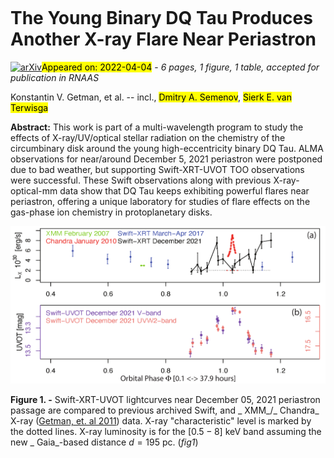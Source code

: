 <div class="macros" style="visibility:hidden;">
$\newcommand{\ensuremath}{}$
$\newcommand{\xspace}{}$
$\newcommand{\object}[1]{\texttt{#1}}$
$\newcommand{\farcs}{{.}''}$
$\newcommand{\farcm}{{.}'}$
$\newcommand{\arcsec}{''}$
$\newcommand{\arcmin}{'}$
$\newcommand{\ion}[2]{#1#2}$
$\newcommand{\textsc}[1]{\textrm{#1}}$
$\newcommand{\hl}[1]{\textrm{#1}}$
$\newcommand{\footnote}[1]{}$
$\newcommand{\vdag}{(v)^\dagger}$
$\newcommand$
$\newcommand$</div>

<div class="macros" style="visibility:hidden;">
$\newcommand{\ensuremath}{}$
$\newcommand{\xspace}{}$
$\newcommand{\object}[1]{\texttt{#1}}$
$\newcommand{\farcs}{{.}''}$
$\newcommand{\farcm}{{.}'}$
$\newcommand{\arcsec}{''}$
$\newcommand{\arcmin}{'}$
$\newcommand{\ion}[2]{#1#2}$
$\newcommand{\textsc}[1]{\textrm{#1}}$
$\newcommand{\hl}[1]{\textrm{#1}}$
$\newcommand{\footnote}[1]{}$
$\newcommand{\vdag}{(v)^\dagger}$
$\newcommand$
$\newcommand$</div>



<div id="title">

# The Young Binary DQ Tau Produces Another X-ray Flare Near Periastron

</div>
<div id="comments">

[![arXiv](https://img.shields.io/badge/arXiv-2204.01824-b31b1b.svg)](https://arxiv.org/abs/2204.01824)<mark>Appeared on: 2022-04-04</mark> - _6 pages, 1 figure, 1 table, accepted for publication in RNAAS_

</div>
<div id="authors">

Konstantin V. Getman, et al. -- incl., <mark>Dmitry A. Semenov</mark>, <mark>Sierk E. van Terwisga</mark>

</div>
<div id="abstract">

**Abstract:** This work is part of a multi-wavelength program to study the effects of X-ray/UV/optical stellar radiation on the chemistry of the circumbinary disk around the young high-eccentricity binary DQ Tau. ALMA observations for near/around December 5, 2021 periastron were postponed due to bad weather, but supporting Swift-XRT-UVOT TOO observations were successful. These Swift observations along with previous X-ray-optical-mm data show that DQ Tau keeps exhibiting powerful flares near periastron, offering a unique laboratory for studies of flare effects on the gas-phase ion chemistry in protoplanetary disks.

</div>

<div id="div_fig1">

<img src="tmp_2204.01824/./f1.png" alt="Fig1" width="100%"/>

**Figure 1. -** Swift-XRT-UVOT lightcurves near December 05, 2021 periastron passage are compared to previous archived Swift, and _ XMM_/_ Chandra_ X-ray  ([Getman, et. al 2011]())  data. X-ray "characteristic" level is marked by the dotted lines. X-ray luminosity is for the $[0.5 - 8]$ keV band assuming the new _ Gaia_-based distance $d = 195$ pc.  (*fig1*)

</div>